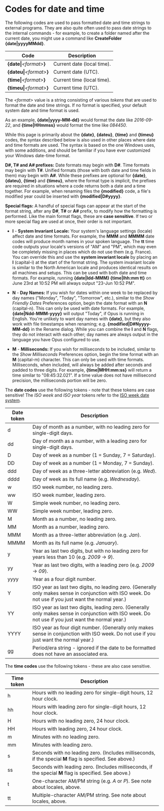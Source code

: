 # Codes for date and time

The following codes are used to pass formatted date and time strings to external programs. They are also quite often used to pass date strings to the internal commands - for example, to create a folder named after the current date, you might use a command like **CreateFolder {date\|yyyyMMdd}**.

| Code | Description |
| --- | --- |
| **{date\|***\<format\>***}** | Current date (local time). |
| **{dateu\|***\<format\>***}** | Current date (UTC). |
| **{time\|***\<format\>***}** | Current time (local time). |
| **{timeu\|***\<format\>***}** | Current time (UTC). |

The *\<format\>* value is a string consisting of various *tokens* that are used to format the date and time strings. If no format is specified, your default system date and time format is used.

As an example, **{date\|yyyy-MM-dd}** would format the date like *2016-09-22*, and **{time\|HHmmss}** would format the time like *084450*.

While this page is primarily about the **{date}**, **{dateu}**, **{time}** and **{timeu}** codes, the syntax described below is also used in other places where date and time formats are used. The syntax is based on the one Windows uses, with some additions, and should be familiar if you have ever customized your Windows date-time format.

**D#, T# and A# prefixes:** Date formats may begin with **D#**. Time formats may begin with **T#**. Unified formats (those with both date and time fields in them) may begin with **A#**. While these prefixes are optional for **{date}**, **{dateu}**, **{time}** and **{timeu}**, where the format type is implicit, the prefixes are required in situations where a code returns both a date and a time together. For example, when renaming files the **{modified}** code, a file's modified year could be inserted with **{modified\|D#yyyy}**.

**Special flags:** A handful of special flags can appear at the start of the format string, after any **D#**, **T#** or **A#** prefix, to modify how the formatting is performed. Like the main format flags, these are **case sensitive**. If two or more special flag are used at once, their order is not important.

- **I** - **System Invariant Locale:** Your system's language settings (locale) affect date and time formats. For example, the **MMM** and **MMMM** date codes will produce month names in your spoken language. The **tt** time code outputs your locale's versions of "AM" and "PM", which may even be completely missing in places which do not use them (e.g. France). You can override this and use the **system invariant locale** by placing an **I** (capital-i) at the start of the format string. The system invariant locale is similar to the North American locale and produces identical results on all machines and setups. This can be used with both date and time formats. For example, running **{date\|Idd-MMM} {time\|Ihh:mm tt}** on June 23rd at 10:52 PM will always output "23-Jun 10:52 PM".

- **N** - **Day Names:** If you wish for dates within one week to be replaced by day names ("Monday", "Today", "Tomorrow", etc.), similar to the *Show Friendly Dates* Preferences option, begin the date format with an **N** (capital-n). This can only be used with date formats. For example, **{date\|Ndd-MMM-yyyy}** will output "Today", if Opus is running in English. You're unlikely to want day names with **{date}**, but they also work with file timestamps when renaming; e.g. **{modified\|D#Nyyyy-MM-dd}** in the Rename dialog. While you can combine the **I** and **N** flags, they do not interact with each other; day names are always output in the language you have Opus configured to use.

- **M** - **Milliseconds:** If you wish for milliseconds to be included, similar to the *Show Milliseconds* Preferences option, begin the time format with an **M** (capital-m) character. This can only be used with time formats. Milliseconds, when included, will always be added after seconds and padded to three digits. For example, **{time\|MHH:mm:ss}** will return a time similar to "08:45:32.021". If a time value does not have millisecond precision, the milliseconds portion will be zero.

The **date codes** use the following tokens - note that these tokens are case sensitive! The *ISO week* and *ISO year* tokens refer to the [ISO week date system](http://en.wikipedia.org/wiki/ISO_week_date).

| Date token | Description |
| --- | --- |
| d | Day of month as a number, with no leading zero for single-digit days. |
| dd | Day of month as a number, with a leading zero for single-digit days. |
| D | Day of week as a number (1 = Sunday, 7 = Saturday). |
| DD | Day of week as a number (1 = Monday, 7 = Sunday). |
| ddd | Day of week as a three-letter abbreviation (e.g. *Wed*). |
| dddd | Day of week as its full name (e.g. *Wednesday*). |
| w | ISO week number, no leading zero. |
| ww | ISO week number, leading zero. |
| W | Simple week number, no leading zero. |
| WW | Simple week number, leading zero. |
| M | Month as a number, no leading zero. |
| MM | Month as a number, leading zero. |
| MMM | Month as a three-letter abbreviation (e.g. *Jan*). |
| MMMM | Month as its full name (e.g. *January*). |
| y | Year as last two digits, but with no leading zero for years less than 10 (e.g. *2009* -\> *9*). |
| yy | Year as last two digits, with a leading zero (e.g. *2009* -\> *09*). |
| yyyy | Year as a four digit number. |
| Y | ISO year as last two digits, no leading zero. (Generally only makes sense in conjunction with ISO week. Do not use if you just want the normal year.) |
| YY | ISO year as last two digits, leading zero. (Generally only makes sense in conjunction with ISO week. Do not use if you just want the normal year.) |
| YYYY | ISO year as four digit number. (Generally only makes sense in conjunction with ISO week. Do not use if you just want the normal year.) |
| gg | Period/era string - ignored if the date to be formatted does not have an associated era. |

The **time codes** use the following tokens - these are also case sensitive.

| Time token | Description |
| --- | --- |
| h | Hours with no leading zero for single-digit hours, 12 hour clock. |
| hh | Hours with leading zero for single-digit hours, 12 hour clock. |
| H | Hours with no leading zero, 24 hour clock. |
| HH | Hours with leading zero, 24 hour clock. |
| m | Minutes with no leading zero. |
| mm | Minutes with leading zero. |
| s | Seconds with no leading zero. (Includes milliseconds, if the special **M** flag is specified. See above.) |
| ss | Seconds with leading zero. (Includes milliseconds, if the special **M** flag is specified. See above.) |
| t | One-character AM/PM string (e.g. *A* or *P*). See note about locales, above. |
| tt | Multiple-character AM/PM string. See note about locales, above. |

